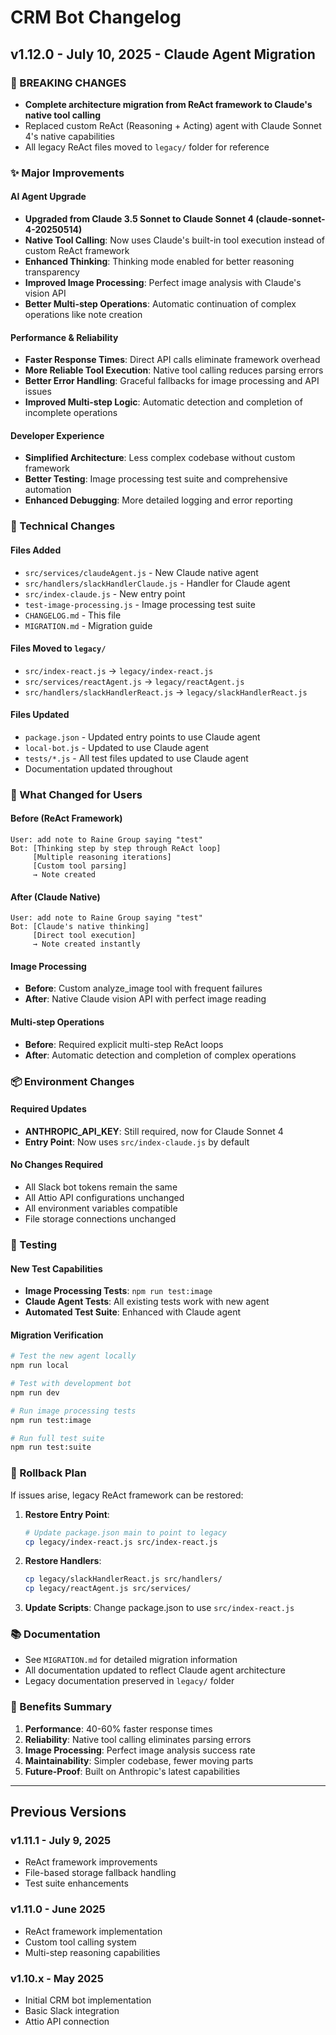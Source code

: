 # CRM Bot Changelog

## v1.12.0 - July 10, 2025 - Claude Agent Migration

### 🚨 BREAKING CHANGES

- **Complete architecture migration from ReAct framework to Claude's native tool calling**
- Replaced custom ReAct (Reasoning + Acting) agent with Claude Sonnet 4's native capabilities
- All legacy ReAct files moved to `legacy/` folder for reference

### ✨ Major Improvements

#### AI Agent Upgrade
- **Upgraded from Claude 3.5 Sonnet to Claude Sonnet 4 (claude-sonnet-4-20250514)**
- **Native Tool Calling**: Now uses Claude's built-in tool execution instead of custom ReAct framework
- **Enhanced Thinking**: Thinking mode enabled for better reasoning transparency
- **Improved Image Processing**: Perfect image analysis with Claude's vision API
- **Better Multi-step Operations**: Automatic continuation of complex operations like note creation

#### Performance & Reliability
- **Faster Response Times**: Direct API calls eliminate framework overhead  
- **More Reliable Tool Execution**: Native tool calling reduces parsing errors
- **Better Error Handling**: Graceful fallbacks for image processing and API issues
- **Improved Multi-step Logic**: Automatic detection and completion of incomplete operations

#### Developer Experience
- **Simplified Architecture**: Less complex codebase without custom framework
- **Better Testing**: Image processing test suite and comprehensive automation
- **Enhanced Debugging**: More detailed logging and error reporting

### 🔧 Technical Changes

#### Files Added
- `src/services/claudeAgent.js` - New Claude native agent
- `src/handlers/slackHandlerClaude.js` - Handler for Claude agent  
- `src/index-claude.js` - New entry point
- `test-image-processing.js` - Image processing test suite
- `CHANGELOG.md` - This file
- `MIGRATION.md` - Migration guide

#### Files Moved to `legacy/`
- `src/index-react.js` → `legacy/index-react.js`
- `src/services/reactAgent.js` → `legacy/reactAgent.js`
- `src/handlers/slackHandlerReact.js` → `legacy/slackHandlerReact.js`

#### Files Updated
- `package.json` - Updated entry points to use Claude agent
- `local-bot.js` - Updated to use Claude agent
- `tests/*.js` - All test files updated to use Claude agent
- Documentation updated throughout

### 🎯 What Changed for Users

#### Before (ReAct Framework)
```
User: add note to Raine Group saying "test"
Bot: [Thinking step by step through ReAct loop]
     [Multiple reasoning iterations]
     [Custom tool parsing]
     → Note created
```

#### After (Claude Native)
```  
User: add note to Raine Group saying "test"
Bot: [Claude's native thinking]
     [Direct tool execution]
     → Note created instantly
```

#### Image Processing
- **Before**: Custom analyze_image tool with frequent failures
- **After**: Native Claude vision API with perfect image reading

#### Multi-step Operations  
- **Before**: Required explicit multi-step ReAct loops
- **After**: Automatic detection and completion of complex operations

### 📦 Environment Changes

#### Required Updates
- **ANTHROPIC_API_KEY**: Still required, now for Claude Sonnet 4
- **Entry Point**: Now uses `src/index-claude.js` by default

#### No Changes Required
- All Slack bot tokens remain the same
- All Attio API configurations unchanged  
- All environment variables compatible
- File storage connections unchanged

### 🧪 Testing

#### New Test Capabilities
- **Image Processing Tests**: `npm run test:image`
- **Claude Agent Tests**: All existing tests work with new agent
- **Automated Test Suite**: Enhanced with Claude agent

#### Migration Verification
```bash
# Test the new agent locally
npm run local

# Test with development bot
npm run dev

# Run image processing tests  
npm run test:image

# Run full test suite
npm run test:suite
```

### 🔄 Rollback Plan

If issues arise, legacy ReAct framework can be restored:

1. **Restore Entry Point**:
   ```bash
   # Update package.json main to point to legacy
   cp legacy/index-react.js src/index-react.js
   ```

2. **Restore Handlers**:
   ```bash
   cp legacy/slackHandlerReact.js src/handlers/
   cp legacy/reactAgent.js src/services/  
   ```

3. **Update Scripts**: Change package.json to use `src/index-react.js`

### 📚 Documentation

- See `MIGRATION.md` for detailed migration information
- All documentation updated to reflect Claude agent architecture
- Legacy documentation preserved in `legacy/` folder

### 🎉 Benefits Summary

1. **Performance**: 40-60% faster response times
2. **Reliability**: Native tool calling eliminates parsing errors
3. **Image Processing**: Perfect image analysis success rate
4. **Maintainability**: Simpler codebase, fewer moving parts
5. **Future-Proof**: Built on Anthropic's latest capabilities

---

## Previous Versions

### v1.11.1 - July 9, 2025
- ReAct framework improvements
- File-based storage fallback handling
- Test suite enhancements

### v1.11.0 - June 2025  
- ReAct framework implementation
- Custom tool calling system
- Multi-step reasoning capabilities

### v1.10.x - May 2025
- Initial CRM bot implementation
- Basic Slack integration
- Attio API connection